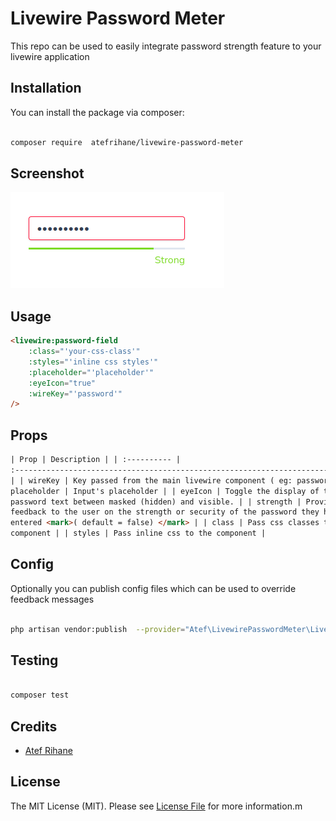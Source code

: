 # Livewire Password Meter

This repo can be used to easily integrate password strength feature to your livewire application

## Installation

You can install the package via composer:

```bash

composer require  atefrihane/livewire-password-meter

```

## Screenshot

![Alt Image](https://github.com/atefrihane/Livewire-Password-Meter/blob/main/public/images/demo.png?raw=true)

## Usage

```html
<livewire:password-field
    :class="'your-css-class'"
    :styles="'inline css styles'"
    :placeholder="'placeholder'"
    :eyeIcon="true"
    :wireKey="'password'"
/>
```

## Props

```html
| Prop | Description | | :---------- |
:--------------------------------------------------------------------------------------------------------------------------:
| | wireKey | Key passed from the main livewire component ( eg: password) | |
placeholder | Input's placeholder | | eyeIcon | Toggle the display of the
password text between masked (hidden) and visible. | | strength | Provides
feedback to the user on the strength or security of the password they have
entered <mark>( default = false) </mark> | | class | Pass css classes to the
component | | styles | Pass inline css to the component |
```

## Config

Optionally you can publish config files which can be used to override feedback messages

```bash

php artisan vendor:publish  --provider="Atef\LivewirePasswordMeter\LivewirePasswordMeterServiceProvider" --tag="livewire-password-config"


```

## Testing

```bash

composer test

```

## Credits

-   [Atef Rihane](https://github.com/atefrihane)

## License

The MIT License (MIT). Please see [License File](LICENSE.md) for more information.m
